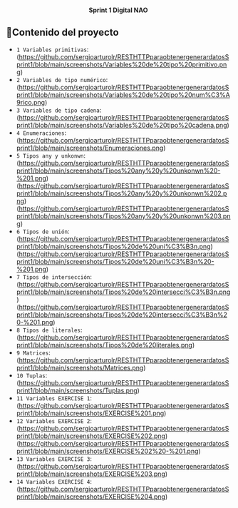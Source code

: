 <h4 align="center">
Sprint 1 Digital NAO
</h4>

## :hammer:Contenido del proyecto

- `1 Variables primitivas`: (https://github.com/sergioarturolr/RESTHTTPparaobtenergenerardatosSprint1/blob/main/screenshots/Variables%20de%20tipo%20primitivo.png)
- `2 Variables de tipo numérico`: (https://github.com/sergioarturolr/RESTHTTPparaobtenergenerardatosSprint1/blob/main/screenshots/Variables%20de%20tipo%20num%C3%A9rico.png)
- `3 Variables de tipo cadena`: (https://github.com/sergioarturolr/RESTHTTPparaobtenergenerardatosSprint1/blob/main/screenshots/Variables%20de%20tipo%20cadena.png)
- `4 Enumeraciones`: (https://github.com/sergioarturolr/RESTHTTPparaobtenergenerardatosSprint1/blob/main/screenshots/Enumeraciones.png)
- `5 Tipos any y unkonwn`: (https://github.com/sergioarturolr/RESTHTTPparaobtenergenerardatosSprint1/blob/main/screenshots/Tipos%20any%20y%20unkonwn%20-%201.png) (https://github.com/sergioarturolr/RESTHTTPparaobtenergenerardatosSprint1/blob/main/screenshots/Tipos%20any%20y%20unkonwn%202.png)(https://github.com/sergioarturolr/RESTHTTPparaobtenergenerardatosSprint1/blob/main/screenshots/Tipos%20any%20y%20unkonwn%203.png)
- `6 Tipos de unión`: (https://github.com/sergioarturolr/RESTHTTPparaobtenergenerardatosSprint1/blob/main/screenshots/Tipos%20de%20uni%C3%B3n.png) (https://github.com/sergioarturolr/RESTHTTPparaobtenergenerardatosSprint1/blob/main/screenshots/Tipos%20de%20uni%C3%B3n%20-%201.png)
- `7 Tipos de intersección`: (https://github.com/sergioarturolr/RESTHTTPparaobtenergenerardatosSprint1/blob/main/screenshots/Tipos%20de%20intersecci%C3%B3n.png) (https://github.com/sergioarturolr/RESTHTTPparaobtenergenerardatosSprint1/blob/main/screenshots/Tipos%20de%20intersecci%C3%B3n%20-%201.png)
- `8 Tipos de literales`: (https://github.com/sergioarturolr/RESTHTTPparaobtenergenerardatosSprint1/blob/main/screenshots/Tipos%20de%20literales.png)
- `9 Matrices`: (https://github.com/sergioarturolr/RESTHTTPparaobtenergenerardatosSprint1/blob/main/screenshots/Matrices.png)
- `10 Tuplas`: (https://github.com/sergioarturolr/RESTHTTPparaobtenergenerardatosSprint1/blob/main/screenshots/Tuplas.png)
- `11 Variables EXERCISE 1`: (https://github.com/sergioarturolr/RESTHTTPparaobtenergenerardatosSprint1/blob/main/screenshots/EXERCISE%201.png)
- `12 Variables EXERCISE 2`: (https://github.com/sergioarturolr/RESTHTTPparaobtenergenerardatosSprint1/blob/main/screenshots/EXERCISE%202.png) (https://github.com/sergioarturolr/RESTHTTPparaobtenergenerardatosSprint1/blob/main/screenshots/EXERCISE%202%20-%201.png)
- `13 Variables EXERCISE 3`: (https://github.com/sergioarturolr/RESTHTTPparaobtenergenerardatosSprint1/blob/main/screenshots/EXERCISE%203.png)
- `14 Variables EXERCISE 4`: (https://github.com/sergioarturolr/RESTHTTPparaobtenergenerardatosSprint1/blob/main/screenshots/EXERCISE%204.png)
